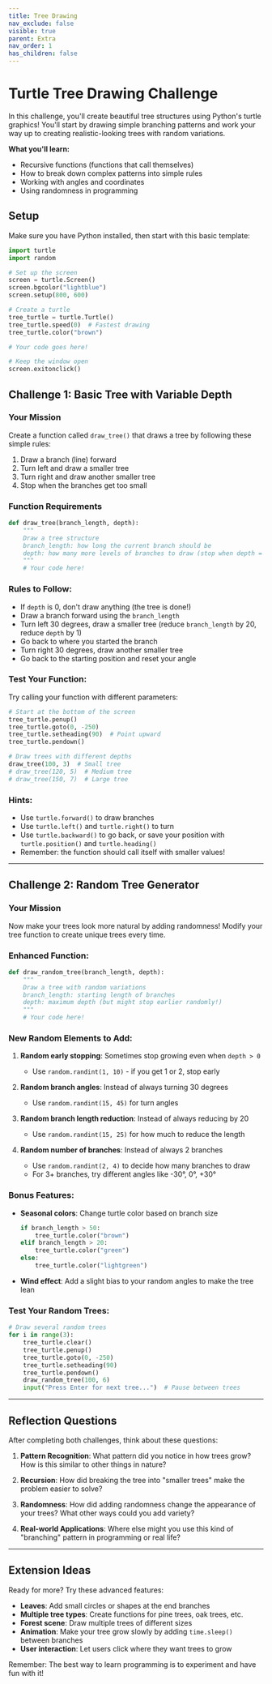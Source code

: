 ```yaml
---
title: Tree Drawing
nav_exclude: false
visible: true
parent: Extra
nav_order: 1
has_children: false
---
```


# Turtle Tree Drawing Challenge
In this challenge, you'll create beautiful tree structures using Python's turtle graphics! You'll start by drawing simple branching patterns and work your way up to creating realistic-looking trees with random variations.

**What you'll learn:**
- Recursive functions (functions that call themselves)
- How to break down complex patterns into simple rules
- Working with angles and coordinates
- Using randomness in programming

## Setup
Make sure you have Python installed, then start with this basic template:

```python
import turtle
import random

# Set up the screen
screen = turtle.Screen()
screen.bgcolor("lightblue")
screen.setup(800, 600)

# Create a turtle
tree_turtle = turtle.Turtle()
tree_turtle.speed(0)  # Fastest drawing
tree_turtle.color("brown")

# Your code goes here!

# Keep the window open
screen.exitonclick()
```

## Challenge 1: Basic Tree with Variable Depth

### Your Mission
Create a function called `draw_tree()` that draws a tree by following these simple rules:
1. Draw a branch (line) forward
2. Turn left and draw a smaller tree
3. Turn right and draw another smaller tree
4. Stop when the branches get too small

### Function Requirements
```python
def draw_tree(branch_length, depth):
    """
    Draw a tree structure
    branch_length: how long the current branch should be
    depth: how many more levels of branches to draw (stop when depth = 0)
    """
    # Your code here!
```

### Rules to Follow:
- If `depth` is 0, don't draw anything (the tree is done!)
- Draw a branch forward using the `branch_length`
- Turn left 30 degrees, draw a smaller tree (reduce `branch_length` by 20, reduce `depth` by 1)
- Go back to where you started the branch
- Turn right 30 degrees, draw another smaller tree
- Go back to the starting position and reset your angle

### Test Your Function:
Try calling your function with different parameters:
```python
# Start at the bottom of the screen
tree_turtle.penup()
tree_turtle.goto(0, -250)
tree_turtle.setheading(90)  # Point upward
tree_turtle.pendown()

# Draw trees with different depths
draw_tree(100, 3)  # Small tree
# draw_tree(120, 5)  # Medium tree  
# draw_tree(150, 7)  # Large tree
```

### Hints:
- Use `turtle.forward()` to draw branches
- Use `turtle.left()` and `turtle.right()` to turn
- Use `turtle.backward()` to go back, or save your position with `turtle.position()` and `turtle.heading()`
- Remember: the function should call itself with smaller values!

---

## Challenge 2: Random Tree Generator

### Your Mission
Now make your trees look more natural by adding randomness! Modify your tree function to create unique trees every time.

### Enhanced Function:
```python
def draw_random_tree(branch_length, depth):
    """
    Draw a tree with random variations
    branch_length: starting length of branches
    depth: maximum depth (but might stop earlier randomly!)
    """
    # Your code here!
```

### New Random Elements to Add:
1. **Random early stopping**: Sometimes stop growing even when `depth > 0`
   - Use `random.randint(1, 10)` - if you get 1 or 2, stop early
   
2. **Random branch angles**: Instead of always turning 30 degrees
   - Use `random.randint(15, 45)` for turn angles
   
3. **Random branch length reduction**: Instead of always reducing by 20
   - Use `random.randint(15, 25)` for how much to reduce the length
   
4. **Random number of branches**: Instead of always 2 branches
   - Use `random.randint(2, 4)` to decide how many branches to draw
   - For 3+ branches, try different angles like -30°, 0°, +30°

### Bonus Features:
- **Seasonal colors**: Change turtle color based on branch size
  ```python
  if branch_length > 50:
      tree_turtle.color("brown")
  elif branch_length > 20:
      tree_turtle.color("green")
  else:
      tree_turtle.color("lightgreen")
  ```

- **Wind effect**: Add a slight bias to your random angles to make the tree lean

### Test Your Random Trees:
```python
# Draw several random trees
for i in range(3):
    tree_turtle.clear()
    tree_turtle.penup()
    tree_turtle.goto(0, -250)
    tree_turtle.setheading(90)
    tree_turtle.pendown()
    draw_random_tree(100, 6)
    input("Press Enter for next tree...")  # Pause between trees
```

---

## Reflection Questions

After completing both challenges, think about these questions:

1. **Pattern Recognition**: What pattern did you notice in how trees grow? How is this similar to other things in nature?

2. **Recursion**: How did breaking the tree into "smaller trees" make the problem easier to solve?

3. **Randomness**: How did adding randomness change the appearance of your trees? What other ways could you add variety?

4. **Real-world Applications**: Where else might you use this kind of "branching" pattern in programming or real life?

---

## Extension Ideas

Ready for more? Try these advanced features:

- **Leaves**: Add small circles or shapes at the end branches
- **Multiple tree types**: Create functions for pine trees, oak trees, etc.
- **Forest scene**: Draw multiple trees of different sizes
- **Animation**: Make your tree grow slowly by adding `time.sleep()` between branches
- **User interaction**: Let users click where they want trees to grow

Remember: The best way to learn programming is to experiment and have fun with it!
